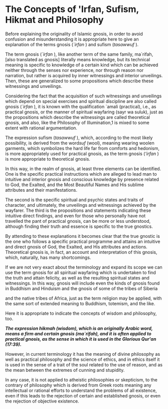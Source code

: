 The Concepts of 'Irfan, Sufism, Hikmat and Philosophy
=====================================================

Before explaining the originality of Islamic gnosis, in order to avoid
confusion and misunderstanding it is appropriate here to give an
explanation of the terms gnosis (*\`irfan* ) and sufism (*tasawwuf* ).

The term gnosis (*\`irfan* ), like another term of the same family,
ma\`rifah, [also translated as gnosis] literally means knowledge, but
its technical meaning is specific to knowledge of a certain kind which
can be achieved neither through the senses nor experience, nor through
reason nor narration, but rather is acquired by inner witnessings and
interior unveilings. Then, these are generalized to some propositions
which describe these witnessings and unveilings.

Considering the fact that the acquisition of such witnessings and
unveilings which depend on special exercises and spiritual discipline
are also called gnosis (*\`irfan* ), it is known with the qualification
\`amali (practical), i.e., as practical gnosis, or the manner of
spiritual wayfaring (sayr wa suluk), just as the propositions which
describe the witnessings are called theoretical gnosis, and also, like
the Philosophy of Illumination,1 is mixed to some extent with rational
argumentation.

The expression sufism (*tasawwuf* ), which, according to the most likely
possibility, is derived from the word*suf* (wool), meaning wearing
woolen garments, which symbolizes the hard life far from comforts and
hedonism, is more appropriately used for practical gnosis, as the term
gnosis (*‘irfan* ) is more appropriate to theoretical gnosis.

In this way, in the realm of gnosis, at least three elements can be
identified. One is the specific practical instructions which are alleged
to lead man to intuitive and interior gnosis and conscious knowledge by
presence related to God, the Exalted, and the Most Beautiful Names and
His sublime attributes and their manifestations.

The second is the specific spiritual and psychic states and traits of
character, and ultimately, the unveilings and witnessings achieved by
the wayfarer. The third is the propositions and statements indicating
these intuitive direct findings, and even for those who personally have
not travelled the pant of practical gnosis, can be more or less
understood, although finding their truth and essence is specific to the
true gnostics.

By attending to these explanations it becomes clear that the true
gnostic is the one who follows a specific practical programme and
attains an intuitive and direct gnosis of God, the Exalted, and His
attributes and actions. Theoretical gnosis is, in fact, an account and
interpretation of this gnosis, which, naturally, has many shortcomings.

If we are not very exact about the terminology and expand its scope we
can use the term gnosis for all spiritual wayfaring which is undertaken
to find the truth and attain felicity, as well as the resulting
spiritual states and witnessings. In this way, gnosis will include even
the kinds of gnosis found in Buddhism and Hinduism and the gnosis of
some of the tribes of Siberia

and the native tribes of Africa, just as the term religion may be
applied, with the same sort of extended meaning to Buddhism, totemism,
and the like.

Here it is appropriate to indicate the concepts of wisdom and
philosophy, too.

***The expression hikmah (wisdom), which is an originally Arabic word,
means a firm and certain gnosis (ma\`rifah), and it is often applied to
practical gnosis, as the sense in which it is used in the Glorious
Qur'an (17:39).***

However, in current terminology it has the meaning of divine philosophy
as well as practical philosophy and the science of ethics, and in ethics
itself it is used in the sense of a trait of the soul related to the use
of reason, and as the mean between the extremes of cunning and
stupidity.

In any case, it is not applied to atheistic philosophies or skepticism,
to the contrary of philosophy which is derived from Greek roots meaning
any intellectual or rational efforts to understand the problems of all
existence, even if this leads to the rejection of certain and
established gnosis, or even the rejection of objective existence.


